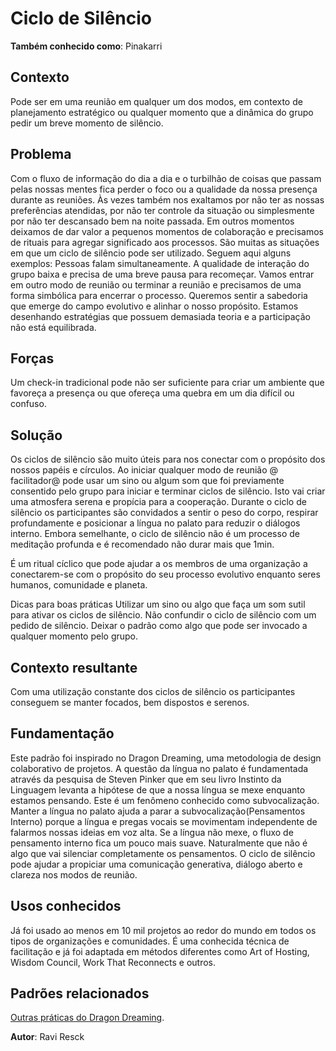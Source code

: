 # Ciclo de Silêncio
**Também conhecido como**: Pinakarri

## Contexto
Pode ser em uma reunião em qualquer um dos modos, em contexto de planejamento estratégico ou qualquer momento que a dinâmica do grupo pedir um breve momento de silêncio.

## Problema
Com o fluxo de informação do dia a dia e o turbilhão de coisas que passam pelas nossas mentes fica perder o foco ou a qualidade da nossa presença durante as reuniões. Às vezes também nos exaltamos por não ter as nossas preferências atendidas, por não ter controle da situação ou simplesmente por não ter descansado bem na noite passada. Em outros momentos deixamos de dar valor a pequenos momentos de colaboração e precisamos de rituais para agregar significado aos processos. São muitas as situações em que um ciclo de silêncio pode ser utilizado. Seguem aqui alguns exemplos: Pessoas falam simultaneamente. A qualidade de interação do grupo baixa e precisa de uma breve pausa para recomeçar. Vamos entrar em outro modo de reunião ou terminar a reunião e precisamos de uma forma simbólica para encerrar o processo. Queremos sentir a sabedoria que emerge do campo evolutivo e alinhar o nosso propósito. Estamos desenhando estratégias que possuem demasiada teoria e a participação não está equilibrada.

## Forças
Um check-in tradicional pode não ser suficiente para criar um ambiente que favoreça a presença ou que ofereça uma quebra em um dia difícil ou confuso.

## Solução
Os ciclos de silêncio são muito úteis para nos conectar com o propósito dos nossos papéis e círculos. Ao iniciar qualquer modo de reunião @ facilitador@ pode usar um sino ou algum som que foi previamente consentido pelo grupo para iniciar e terminar ciclos de silêncio. Isto vai criar uma atmosfera serena e propícia para a cooperação. Durante o ciclo de silêncio os participantes são convidados a sentir o peso do corpo, respirar profundamente e posicionar a língua no palato para reduzir o diálogos interno. Embora semelhante, o ciclo de silêncio não é um processo de meditação profunda e é recomendado não durar mais que 1min.

É um ritual cíclico que pode ajudar a os membros de uma organização a conectarem-se com o propósito do seu processo evolutivo enquanto seres humanos, comunidade e planeta.

Dicas para boas práticas Utilizar um sino ou algo que faça um som sutil para ativar os ciclos de silêncio. Não confundir o ciclo de silêncio com um pedido de silêncio. Deixar o padrão como algo que pode ser invocado a qualquer momento pelo grupo.

## Contexto resultante
Com uma utilização constante dos ciclos de silêncio os participantes conseguem se manter focados, bem dispostos e serenos.

## Fundamentação
Este padrão foi inspirado no Dragon Dreaming, uma metodologia de design colaborativo de projetos. A questão da língua no palato é fundamentada através da pesquisa de Steven Pinker que em seu livro Instinto da Linguagem levanta a hipótese de que a nossa língua se mexe enquanto estamos pensando. Este é um fenômeno conhecido como subvocalização. Manter a língua no palato ajuda a parar a subvocalização(Pensamentos Interno) porque a língua e pregas vocais se movimentam independente de falarmos nossas ideias em voz alta. Se a língua não mexe, o fluxo de pensamento interno fica um pouco mais suave. Naturalmente que não é algo que vai silenciar completamente os pensamentos. O ciclo de silêncio pode ajudar a propiciar uma comunicação generativa, diálogo aberto e clareza nos modos de reunião.

## Usos conhecidos
Já foi usado ao menos em 10 mil projetos ao redor do mundo em todos os tipos de organizações e comunidades. É uma conhecida técnica de facilitação e já foi adaptada em métodos diferentes como Art of Hosting, Wisdom Council, Work That Reconnects e outros.

## Padrões relacionados
[Outras práticas do Dragon Dreaming](dragondreaming.org/toolbox).

**Autor**: Ravi Resck
